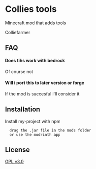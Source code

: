 
# Collies tools

Minecraft mod that adds tools

Colliefarmer
## FAQ

#### Does tihs work with bedrock

Of course not

#### Will i port this to later version or forge

If the mod is succesful
i'll consider it

## Installation

Install my-project with npm

```
  drag the .jar file in the mods folder
  or use the modrinth app
```

## License

[GPL v3.0](https://choosealicense.com/licenses/gpl-3.0/)
